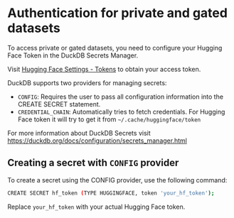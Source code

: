 # Authentication for private and gated datasets

To access private or gated datasets, you need to configure your Hugging Face Token in the DuckDB Secrets Manager.

Visit [Hugging Face Settings - Tokens](https://huggingface.co/settings/tokens) to obtain your access token.

DuckDB supports two providers for managing secrets:

- `CONFIG`: Requires the user to pass all configuration information into the CREATE SECRET statement.
- `CREDENTIAL_CHAIN`: Automatically tries to fetch credentials. For Hugging Face token it will try to get it from  `~/.cache/huggingface/token`

For more information about DuckDB Secrets visit https://duckdb.org/docs/configuration/secrets_manager.html

## Creating a secret with `CONFIG` provider

To create a secret using the CONFIG provider, use the following command:

```bash
CREATE SECRET hf_token (TYPE HUGGINGFACE, token 'your_hf_token');
```

Replace `your_hf_token` with your actual Hugging Face token.